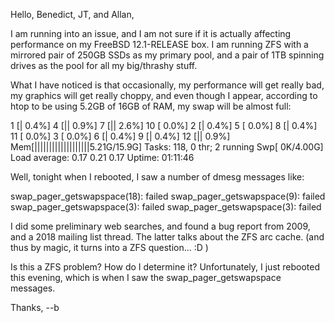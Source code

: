 Hello, Benedict, JT, and Allan,

I am running into an issue, and I am not sure if it is actually affecting performance on my FreeBSD 12.1-RELEASE box. I am running ZFS with a mirrored pair of 250GB SSDs as my primary pool, and a pair of 1TB spinning drives as the pool for all my big/thrashy stuff.

What I have noticed is that occasionally, my performance will get really bad, my graphics will get really choppy, and even though I appear, according to htop to be using 5.2GB of 16GB of RAM, my swap will be almost full:

  1  [|      0.4%]   4  [||     0.9%]   7  [||     2.6%]   10 [       0.0%]
  2  [|      0.4%]   5  [       0.0%]   8  [|      0.4%]   11 [       0.0%]
  3  [       0.0%]   6  [|      0.4%]   9  [|      0.4%]   12 [||     0.9%]
  Mem[|||||||||||||||||||5.21G/15.9G]   Tasks: 118, 0 thr; 2 running
  Swp[                      0K/4.00G]   Load average: 0.17 0.21 0.17
                                        Uptime: 01:11:46

Well, tonight when I rebooted, I saw a number of dmesg messages like:

swap_pager_getswapspace(18): failed
swap_pager_getswapspace(9): failed
swap_pager_getswapspace(3): failed
swap_pager_getswapspace(3): failed

I did some preliminary web searches, and found a bug report from 2009, and a  2018 mailing list thread. The latter talks about the ZFS arc cache. (and thus by magic, it turns into a ZFS question... :D )

Is this a ZFS problem? How do I determine it? Unfortunately, I just rebooted this evening, which is when I saw the swap_pager_getswapspace messages.

Thanks,
--b